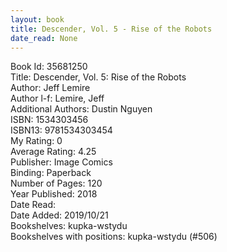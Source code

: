 ```yaml
---
layout: book
title: Descender, Vol. 5 - Rise of the Robots
date_read: None
---
```


Book Id: 35681250<br />
Title: Descender, Vol. 5: Rise of the Robots<br />
Author: Jeff Lemire<br />
Author l-f: Lemire, Jeff<br />
Additional Authors: Dustin Nguyen<br />
ISBN: 1534303456<br />
ISBN13: 9781534303454<br />
My Rating: 0<br />
Average Rating: 4.25<br />
Publisher: Image Comics<br />
Binding: Paperback<br />
Number of Pages: 120<br />
Year Published: 2018<br />
Date Read: <br />
Date Added: 2019/10/21<br />
Bookshelves: kupka-wstydu<br />
Bookshelves with positions: kupka-wstydu (#506)<br />

